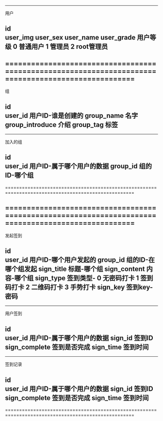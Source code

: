 ------------------------
用户

id  
user_img
user_sex
user_name
user_grade    用户等级   0 普通用户   1 管理员   2 root管理员
------------------------



====================================================================================================
------------------------
组 

id  
user_id             用户ID-谁是创建的
group_name          名字
group_introduce     介绍
group_tag           标签
------------------------

------------------------
加入的组

id  
user_id             用户ID-属于哪个用户的数据
group_id            组的ID-哪个组
------------------------
====================================================================================================





====================================================================================================
------------------------
发起签到

id  
user_id             用户ID-哪个用户发起的
group_id            组的ID-在哪个组发起
sign_title          标题-哪个组
sign_content        内容-哪个组
sign_type           签到类型-     0 无密码打卡  1 签到码打卡  2 二维码打卡   3 手势打卡
sign_key            签到key-密码
------------------------




------------------------
用户签到

id  
user_id              用户ID-属于哪个用户的数据
sign_id              签到ID
sign_complete        签到是否完成
sign_time            签到时间
------------------------




------------------------
签到记录

id  
user_id              用户ID-属于哪个用户的数据
sign_id              签到ID
sign_complete        签到是否完成
sign_time            签到时间
------------------------
====================================================================================================